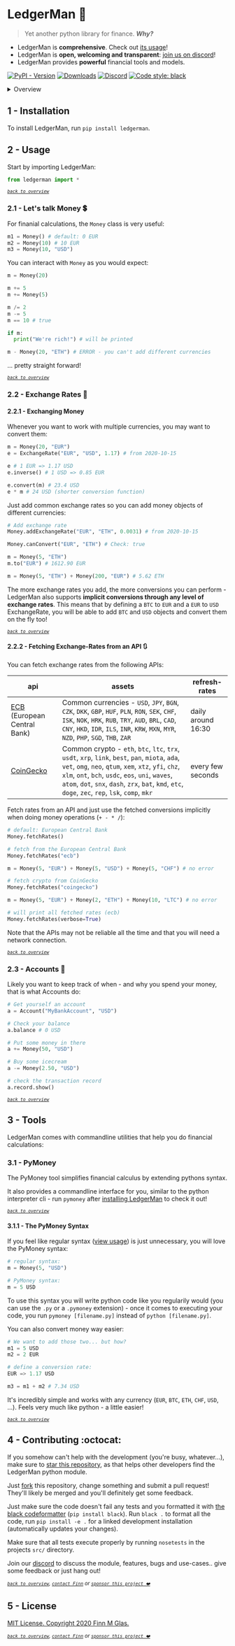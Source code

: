 
# LedgerMan :ledger:

> Yet another python library for finance. ***Why?***

+ LedgerMan is **comprehensive**. Check out [its usage](#usage)!
+ LedgerMan is **open, welcoming and transparent**: [join us on discord][discord]!
+ LedgerMan provides **powerful** financial tools and models.

[![PyPI - Version][pypi-version-badge]][pypi]
[![Downloads][pepi-downloads-badge]][pepy tech]
[![Discord][discord-badge]][discord]
[![Code style: black][code-black-badge]][code-black]

<a id="contents"></a>
<details>
  <summary>Overview</summary>

## Table of contents

+ [1 - Installation](#installation) :arrow_down:
+ [2 - Usage](#usage)
  + [2.1 - Money](#usage-money) :heavy_dollar_sign:
  + [2.2 - Exchange Rates](#usage-exchange-rates) :currency_exchange:
    + [2.2.1 - How to exchange](#usage-exchange-howto)
    + [2.2.2 - Fetching exchange-rates from APIs](#usage-exchange-api) :arrows_clockwise:
  + [2.3 - Accounts](#usage-accounts) :bank:
+ [3 - Tools](#tools)
  + [3.1 - PyMoney Syntax Extender](#tools-pymoney)
    + [3.1.1 - PyMoney Syntax](#tools-pymoney-money)
+ [4 - Contributing](#contributing) :octocat:
+ [5 - License:](#license) [MIT]

</details>

<a id="installation"></a>
## 1 - Installation

To install LedgerMan, run `pip install ledgerman`.

<a id="usage"></a>
## 2 - Usage

Start by importing LedgerMan:

```python
from ledgerman import *
```

_<sub>[`back to overview`][contents]</sub>_
<a id="usage-money"></a>
### 2.1 - Let's talk Money :heavy_dollar_sign:

For finanial calculations, the `Money` class is very useful:

```python
m1 = Money() # default: 0 EUR
m2 = Money(10) # 10 EUR
m3 = Money(10, "USD")
```

You can interact with `Money` as you would expect:

```python
m = Money(20)

m += 5
m += Money(5)

m /= 2
m -= 5
m == 10 # true

if m:
  print("We're rich!") # will be printed

m - Money(20, "ETH") # ERROR - you can't add different currencies
```

... pretty straight forward!

_<sub>[`back to overview`][contents]</sub>_
<a id="usage-exchange-rates"></a>
### 2.2 - Exchange Rates :currency_exchange:

<a id="usage-exchange-howto"></a>
#### 2.2.1 - Exchanging Money

Whenever you want to work with multiple currencies, you may want to convert them:

```python
m = Money(20, "EUR")
e = ExchangeRate("EUR", "USD", 1.17) # from 2020-10-15

e # 1 EUR => 1.17 USD
e.inverse() # 1 USD => 0.85 EUR

e.convert(m) # 23.4 USD
e * m # 24 USD (shorter conversion function)
```

Just add common exchange rates so you can add money objects of different currencies:

```python
# Add exchange rate
Money.addExchangeRate("EUR", "ETH", 0.0031) # from 2020-10-15

Money.canConvert("EUR", "ETH") # Check: true

m = Money(5, "ETH")
m.to("EUR") # 1612.90 EUR

m = Money(5, "ETH") + Money(200, "EUR") # 5.62 ETH
```

The more exchange rates you add, the more conversions you can perform - LedgerMan
also supports **implicit conversions through any level of exchange rates**. This
means that by defining a `BTC` to `EUR` and a `EUR` to `USD` ExchangeRate, you
will be able to add `BTC` and `USD` objects and convert them on the fly too!

_<sub>[`back to overview`][contents]</sub>_
<a id="usage-exchange-api"></a>
#### 2.2.2 - Fetching Exchange-Rates from an API :arrows_clockwise:

You can fetch exchange rates from the following APIs:

| api | assets | refresh-rates |
|-|-|-|
| [ECB](https://www.ecb.europa.eu/stats/policy_and_exchange_rates/euro_reference_exchange_rates/html/index.en.html) (European Central Bank) | Common currencies - `USD`, `JPY`, `BGN`, `CZK`, `DKK`, `GBP`, `HUF`, `PLN`, `RON`, `SEK`, `CHF`, `ISK`, `NOK`, `HRK`, `RUB`, `TRY`, `AUD`, `BRL`, `CAD`, `CNY`, `HKD`, `IDR`, `ILS`, `INR`, `KRW`, `MXN`, `MYR`, `NZD`, `PHP`, `SGD`, `THB`, `ZAR` | daily around 16:30 |
| [CoinGecko](https://www.coingecko.com/en) | Common crypto - `eth`, `btc`, `ltc`, `trx`, `usdt`, `xrp`, `link`, `best`, `pan`, `miota`, `ada`, `vet`, `omg`, `neo`, `qtum`, `xem`, `xtz`, `yfi`, `chz`, `xlm`, `ont`, `bch`, `usdc`, `eos`, `uni`, `waves`, `atom`, `dot`, `snx`, `dash`, `zrx`, `bat`, `kmd`, `etc`, `doge`, `zec`, `rep`, `lsk`, `comp`, `mkr` | every few seconds |

Fetch rates from an API and just use the fetched conversions implicitly when doing money operations (`+ - * /`):

```python
# default: European Central Bank
Money.fetchRates()

# fetch from the European Central Bank
Money.fetchRates("ecb")

m = Money(5, "EUR") + Money(5, "USD") + Money(5, "CHF") # no error

# fetch crypto from CoinGecko
Money.fetchRates("coingecko")

m = Money(5, "EUR") + Money(2, "ETH") + Money(10, "LTC") # no error

# will print all fetched rates (ecb)
Money.fetchRates(verbose=True)
```

Note that the APIs may not be reliable all the time and that you will need a network connection.

_<sub>[`back to overview`][contents]</sub>_
<a id="usage-accounts"></a>
### 2.3 - Accounts :bank:

Likely you want to keep track of when - and why you spend your money, that is what Accounts do:

```python
# Get yourself an account
a = Account("MyBankAccount", "USD")

# Check your balance
a.balance # 0 USD

# Put some money in there
a += Money(50, "USD")

# Buy some icecream
a -= Money(2.50, "USD")

# check the transaction record
a.record.show()
```

_<sub>[`back to overview`][contents]</sub>_
<a id="tools"></a>
## 3 - Tools

LedgerMan comes with commandline utilities that help you do financial calculations:

<a id="tools-pymoney"></a>
### 3.1 - PyMoney

The PyMoney tool simplifies financial calculus by extending pythons syntax.

It also provides a commandline interface for you, similar to the python interpreter
cli - run `pymoney` after [installing LedgerMan](#installation) to check it out!

_<sub>[`back to overview`][contents]</sub>_
<a id="tools-pymoney-money"></a>
#### 3.1.1 - The PyMoney Syntax

If you feel like regular syntax ([view usage](#usage-money)) is just unnecessary, you will love the PyMoney syntax:

```python
# regular syntax:
m = Money(5, "USD")

# PyMoney syntax:
m = 5 USD
```

To use this syntax you will write python code like you regularily would (you can use the `.py` or a `.pymoney` extension) - once it comes to executing your code, you run `pymoney [filename.py]` instead of `python [filename.py]`.

You can also convert money way easier:
```python
# We want to add those two... but how?
m1 = 5 USD
m2 = 2 EUR

# define a conversion rate:
EUR => 1.17 USD

m3 = m1 + m2 # 7.34 USD
```

It's incredibly simple and works with any currency (`EUR`, `BTC`, `ETH`, `CHF`, `USD`, ...). Feels very much like python - a little easier!

_<sub>[`back to overview`][contents]</sub>_
<a id="contributing"></a>
## 4 - Contributing :octocat:

If you somehow can't help with the development (you're busy, whatever...), make sure to [star this repository][star],
as that helps other developers find the LedgerMan python module.

Just [fork] this repository, change something and submit a pull request!
They'll likely be merged and you'll definitely get some feedback.

Just make sure the code doesn't fail any tests and you formatted it with [the black codeformatter][code-black] (`pip install black`).
Run `black .` to format all the code, run `pip install -e .` for a linked development installation (automatically updates your changes).

Make sure that all tests execute properly by running `nosetests` in the projects `src/` directory.

Join our [discord] to discuss the module, features, bugs and use-cases.. give some feedback or just hang out!

_<sub>[`back to overview`][contents], [`contact Finn`][contact] or [`sponsor this project ❤️`][sponsor]</sub>_
<a id="license"></a>
## 5 - License

[MIT License. Copyright 2020 Finn M Glas.][MIT]

_<sub>[`back to overview`][contents], [`contact Finn`][contact] or [`sponsor this project ❤️`][sponsor]</sub>_

<!-- Navigation -->
  [contents]: #contents

<!-- Finns owned media -->
  [contact]: https://contact.finnmglas.com
  [sponsor]: https://sponsor.finnmglas.com

<!-- Community -->
  [discord]: https://discord.com/invite/BsZXaur
  [discord-badge]: https://img.shields.io/badge/discord-join%20chat-000

<!-- GitHub related -->

  [joingh]: https://github.com/join
  [newissue]: https://github.com/finnmglas/ledgerman/issues/new/choose
  [fork]: https://github.com/finnmglas/ledgerman/fork
  [star]: https://github.com/finnmglas/ledgerman/stargazers

<!-- Python Package -->
  [pypi]: https://pypi.org/project/ledgerman/
  [pypi-version-badge]: https://img.shields.io/pypi/v/ledgerman?color=000

  [pepy tech]: https://pepy.tech/project/ledgerman
  [pepi-downloads-badge]: https://img.shields.io/badge/dynamic/json?style=flat&color=000&maxAge=10800&label=downloads&query=%24.total_downloads&url=https%3A%2F%2Fapi.pepy.tech%2Fapi%2Fprojects%2Fledgerman

  [code-black]: https://github.com/psf/black
  [code-black-badge]: https://img.shields.io/badge/code%20style-black-000000.svg

<!-- Legal -->
  [MIT]: https://choosealicense.com/licenses/mit/
